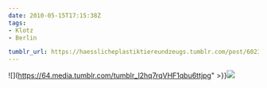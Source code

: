 ```yaml
---
date: 2010-05-15T17:15:38Z
tags:
- Klotz
- Berlin

tumblr_url: https://haesslicheplastiktiereundzeugs.tumblr.com/post/602397884
---
```

![](https://64.media.tumblr.com/tumblr_l2hq7rqVHF1qbu6ttjpg" >}}![](https://64.media.tumblr.com/tumblr_l2hq8aWa2d1qbu6tt.jpg)

